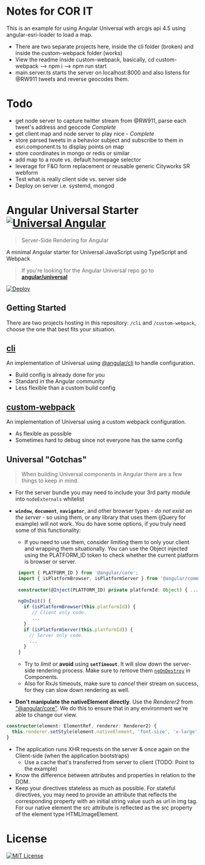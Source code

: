 # Notes for COR IT
This is an example for using Angular Universal with arcgis api 4.5 using angular-esri-loader to load a map. 
* There are two separate projects here, inside the cli folder (broken) and inside the custom-webpack folder (works)
* View the readme inside custom-webpack, basically, cd custom-webpack --> npm i --> npm run start
* main.server.ts starts the server on localhost:8000 and also listens for @RW911 tweets and reverse geocodes them.

# Todo 
* get node server to capture twitter stream from @RW911, parse each tweet's address and geocode *Complete*
* get client map and node server to play nice - *Complete*
* store parsed tweets in a behavior subject and subscribe to them in esri.component.ts to display points on map
* store coordinates in mongo or redis or similar
* add map to a route vs. default homepage selector
* leverage for F&O form replacement or reusable generic Cityworks SR webform
* Test what is really client side vs. server side
* Deploy on server i.e. systemd, mongod

# Angular Universal Starter [![Universal Angular](https://img.shields.io/badge/universal-angular2-brightgreen.svg?style=flat)](https://github.com/angular/universal)
> Server-Side Rendering for Angular

A minimal Angular starter for Universal JavaScript using TypeScript and Webpack

> If you're looking for the Angular Universal repo go to [**angular/universal**](https://github.com/angular/universal)  

[![Deploy](https://www.herokucdn.com/deploy/button.svg)](https://heroku.com/deploy)

## Getting Started
There are two projects hosting in this repository: `/cli` and `/custom-webpack`, choose the one that best fits your situation.

## [cli](https://github.com/angular/universal-starter/tree/master/cli)
An implementation of Universal using [@angular/cli](https://github.com/angular/angular-cli) to handle configuration.  
* Build config is already done for you
* Standard in the Angular community
* Less flexible than a custom build config

## [custom-webpack](https://github.com/angular/universal-starter/tree/master/custom-webpack)
An implementation of Universal using a custom webpack configuration.  
* As flexible as possible
* Sometimes hard to debug since not everyone has the same config


## Universal "Gotchas"

> When building Universal components in Angular there are a few things to keep in mind.

 - For the server bundle you may need to include your 3rd party module into `nodeExternals` whitelist

 - **`window`**, **`document`**, **`navigator`**, and other browser types - _do not exist on the server_ - so using them, or any library that uses them (jQuery for example) will not work. You do have some options, if you truly need some of this functionality:
    - If you need to use them, consider limiting them to only your client and wrapping them situationally. You can use the Object injected using the PLATFORM_ID token to check whether the current platform is browser or server. 
    
    ```typescript
     import { PLATFORM_ID } from '@angular/core';
     import { isPlatformBrowser, isPlatformServer } from '@angular/common';
     
     constructor(@Inject(PLATFORM_ID) private platformId: Object) { ... }
     
     ngOnInit() {
       if (isPlatformBrowser(this.platformId)) {
          // Client only code.
          ...
       }
       if (isPlatformServer(this.platformId)) {
         // Server only code.
         ...
       }
     }
    ```
    
     - Try to *limit or* **avoid** using **`setTimeout`**. It will slow down the server-side rendering process. Make sure to remove them [`ngOnDestroy`](https://angular.io/docs/ts/latest/api/core/index/OnDestroy-class.html) in Components.
   - Also for RxJs timeouts, make sure to _cancel_ their stream on success, for they can slow down rendering as well.
 - **Don't manipulate the nativeElement directly**. Use the _Renderer2_ from ["@angular/core"](https://angular.io/api/core/Renderer2). We do this to ensure that in any environment we're able to change our view.
```typescript
constructor(element: ElementRef, renderer: Renderer2) {
  this.renderer.setStyle(element.nativeElement, 'font-size', 'x-large');
}
```
 - The application runs XHR requests on the server & once again on the Client-side (when the application bootstraps)
    - Use a cache that's transferred from server to client (TODO: Point to the example)
 - Know the difference between attributes and properties in relation to the DOM.
 - Keep your directives stateless as much as possible. For stateful directives, you may need to provide an attribute that reflects the corresponding property with an initial string value such as url in img tag. For our native element the src attribute is reflected as the src property of the element type HTMLImageElement.

# License
[![MIT License](https://img.shields.io/badge/license-MIT-blue.svg?style=flat)](/LICENSE)
